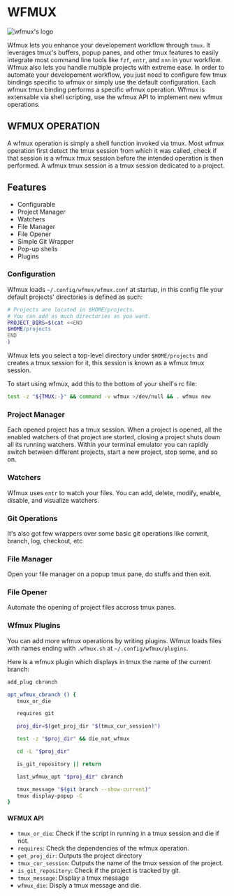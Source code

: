 # WFMUX

![wfmux's logo](url)

Wfmux lets you enhance your developement workflow through `tmux`. It leverages
tmux's buffers, popup panes, and other tmux features to easily integrate most
command line tools like `fzf`, `entr`, and `nnn` in your workflow. Wfmux also
lets you handle multiple projects with extreme ease. In order to automate your
developement workflow, you just need to configure few tmux bindings specific to
wfmux or simply use the default configuration. Each wfmux tmux binding performs
a specific wfmux operation. Wfmux is extensable via shell scripting, use the
wfmux API to implement new wfmux operations.

## WFMUX OPERATION

A wfmux operation is simply a shell function invoked via tmux. Most wfmux
operation first detect the tmux session from which it was called, check if
that session is a wfmux tmux session before the intended operation is
then performed. A wfmux tmux session is a tmux session dedicated to a
project.

## Features

* Configurable
* Project Manager
* Watchers
* File Manager
* File Opener
* Simple Git Wrapper
* Pop-up shells
* Plugins

### Configuration

Wfmux loads `~/.config/wfmux/wfmux.conf` at startup, in this config file your
default projects' directories is defined as such:

```sh
# Projects are located in $HOME/projects.
# You can add as much directories as you want.
PROJECT_DIRS=$(cat <<END
$HOME/projects
END
)
```

Wfmux lets you select a top-level directory under `$HOME/projects` and
creates a tmux session for it, this session is known as a wfmux tmux
session.

To start using wfmux, add this to the bottom of your shell's rc file:

```sh
test -z "${TMUX:-}" && command -v wfmux >/dev/null && . wfmux new
```

### Project Manager

Each opened project has a tmux session. When a project is opened, all the
enabled watchers of that project are started, closing a project shuts down
all its running watchers. Within your terminal emulator you can rapidly
switch between different projects, start a new project, stop some, and so
on.

### Watchers 

Wfmux uses `entr` to watch your files. You can add, delete, modify, enable,
disable, and visualize watchers.

### Git Operations

It's also got few wrappers over some basic git operations like commit,
branch, log, checkout, etc

### File Manager

Open your file manager on a popup tmux pane, do stuffs and then exit.

### File Opener

Automate the opening of project files accross tmux panes.

### Wfmux Plugins

You can add more wfmux operations by writing plugins. Wfmux loads files with
names ending with `.wfmux.sh` at `~/.config/wfmux/plugins`.

Here is a wfmux plugin which displays in tmux the name of the current branch:

```sh
add_plug cbranch

opt_wfmux_cbranch () {
   tmux_or_die

   requires git

   proj_dir=$(get_proj_dir "$(tmux_cur_session)")

   test -z "$proj_dir" && die_not_wfmux

   cd -L "$proj_dir"

   is_git_repository || return

   last_wfmux_opt "$proj_dir" cbranch

   tmux_message "$(git branch --show-current)"
   tmux display-popup -C
}
```

#### WFMUX API

- `tmux_or_die`: Check if the script in running in a tmux session and die if not.
- `requires`: Check the dependencies of the wfmux operation.
- `get_proj_dir`: Outputs the project directory
- `tmux_cur_session`: Outputs the name of the tmux session of the project.
- `is_git_repository`: Check if the project is tracked by git.
- `tmux_message`: Display a tmux message
- `wfmux_die`: Disply a tmux message and die.

